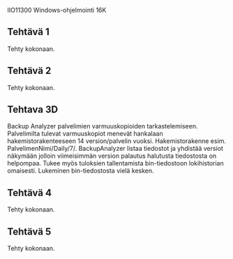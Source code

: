 IIO11300 Windows-ohjelmointi 16K

## Tehtävä 1
Tehty kokonaan.

## Tehtävä 2
Tehty kokonaan.

## Tehtava 3D
Backup Analyzer palvelimien varmuuskopioiden tarkastelemiseen.
Palvelimilta tulevat varmuuskopiot menevät hankalaan hakemistorakenteeseen 14 version/palvelin vuoksi. Hakemistorakenne esim. PalvelimenNimi/Daily/7/. BackupAnalyzer listaa tiedostot ja yhdistää versiot näkymään jolloin viimeisimmän version palautus halutusta tiedostosta on helpompaa.
Tukee myös tuloksien tallentamista bin-tiedostoon lokihistorian omaisesti. Lukeminen bin-tiedostosta vielä kesken.

## Tehtävä 4
Tehty kokonaan.

## Tehtävä 5
Tehty kokonaan.